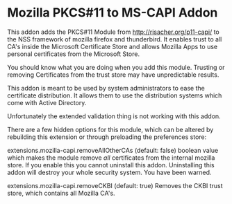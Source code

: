 # Mozilla PKCS#11 to MS-CAPI Addon
This addon adds the PKCS#11 Module from http://risacher.org/p11-capi/ to the NSS framework of mozilla firefox and thunderbird. It enables trust to all CA's inside the Microsoft Certificate Store and allows Mozilla Apps to use personal certificates from the Microsoft Store.

You should know what you are doing when you add this module. Trusting or removing Certificates from the trust store may have unpredictable results.

This addon is meant to be used by system administrators to ease the certificate distribution. It allows them to use the distribution systems which come with Active Directory.

Unfortunately the extended validation thing is not working with this addon.

There are a few hidden options for this module, which can be altered by rebuilding this extension or through preloading the preferences store:


extensions.mozilla-capi.removeAllOtherCAs (default: false)
boolean value which makes the module remove _all_ certificates from the internal mozilla store. If you enable this you cannot uninstall this addon. Uninstalling this addon will destroy your whole security system. You have been warned.

extensions.mozilla-capi.removeCKBI (default: true)
Removes the CKBI trust store, which contains all Mozilla CA's.
